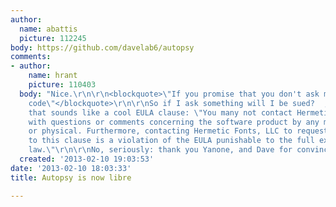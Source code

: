 ```yaml
---
author:
  name: abattis
  picture: 112245
body: https://github.com/davelab6/autopsy
comments:
- author:
    name: hrant
    picture: 110403
  body: "Nice.\r\n\r\n<blockquote>\"If you promise that you don't ask me about the
    code\"</blockquote>\r\n\r\nSo if I ask something will I be sued?  ;-)\r\n\r\nHey,
    that sounds like a cool EULA clause: \"You many not contact Hermetic Fonts, LLC
    with questions or comments concerning the software product by any means, electronic
    or physical. Furthermore, contacting Hermetic Fonts, LLC to request an exception
    to this clause is a violation of the EULA punishable to the full extent of the
    law.\"\r\n\r\nNo, seriously: thank you Yanone, and Dave for convincing him.\r\n\r\nhhp\r\n"
  created: '2013-02-10 19:03:53'
date: '2013-02-10 18:03:33'
title: Autopsy is now libre

---
```

